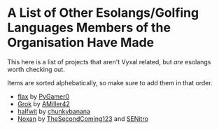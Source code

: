 # A List of Other Esolangs/Golfing Languages Members of the Organisation Have Made

This here is a list of projects that aren't Vyxal related, but _are_ esolangs worth checking out.

Items are sorted alphebatically, so make sure to add them in that order.

- [flax](https://github.com/PyGamer0/flax) by [PyGamer0](https://github.com/PyGamer0)
- [Grok](https://github.com/AMiller42/Grok-Language) by [AMiller42](https://github.com/AMiller42)
- [halfwit](https://github.com/chunkybanana/halfwit) by [chunkybanana](https://github.com/chunkybanana/halfwit)
- [Noxan](https://github.com/TheSecondComing123/Noxan) by [TheSecondComing123](https://github.com/TheSecondComing123) and [SENitro](https://github.com/SE-Nitro)
